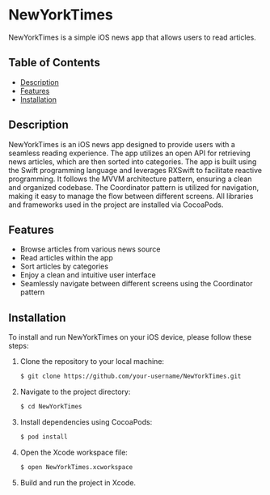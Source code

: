 # NewYorkTimes

NewYorkTimes is a simple iOS news app that allows users to read articles.

## Table of Contents

- [Description](#description)
- [Features](#features)
- [Installation](#installation)

## Description

NewYorkTimes is an iOS news app designed to provide users with a seamless reading experience. The app utilizes an open API for retrieving news articles, which are then sorted into categories. The app is built using the Swift programming language and leverages RXSwift to facilitate reactive programming. It follows the MVVM architecture pattern, ensuring a clean and organized codebase. The Coordinator pattern is utilized for navigation, making it easy to manage the flow between different screens. All libraries and frameworks used in the project are installed via CocoaPods. 

## Features

- Browse articles from various news source
- Read articles within the app
- Sort articles by categories
- Enjoy a clean and intuitive user interface
- Seamlessly navigate between different screens using the Coordinator pattern

## Installation

To install and run NewYorkTimes on your iOS device, please follow these steps:

1. Clone the repository to your local machine:

   ```bash
   $ git clone https://github.com/your-username/NewYorkTimes.git

2. Navigate to the project directory:

   ```bash
   $ cd NewYorkTimes

4. Install dependencies using CocoaPods:

   ```bash
   $ pod install
   
6. Open the Xcode workspace file:

   ```bash
   $ open NewYorkTimes.xcworkspace
   
8. Build and run the project in Xcode.
